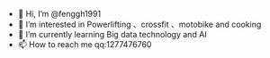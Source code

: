 - 👋 Hi, I’m @fenggh1991
- 👀 I’m interested in Powerlifting 、crossfit 、motobike and cooking
- 🌱 I’m currently learning Big data technology and AI
- 📫 How to reach me 
      qq:1277476760
    

<!---
fenggh1991/fenggh1991 is a ✨ special ✨ repository because its `README.md` (this file) appears on your GitHub profile.
You can click the Preview link to take a look at your changes.
--->
